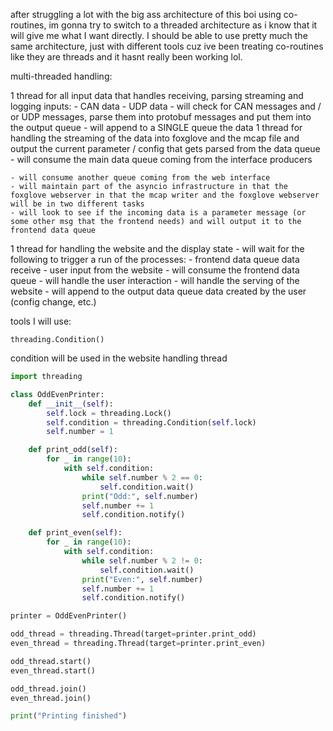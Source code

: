 after struggling a lot with the big ass architecture of this boi using co-routines, im gonna try to switch to a threaded architecture as i know that it will give me what I want directly. I should be able to use pretty much the same architecture, just with different tools cuz ive been treating co-routines like they are threads and it hasnt really been working lol.

multi-threaded handling:

1 thread for all input data that handles receiving, parsing streaming and logging
	inputs:
		- CAN data
		- UDP data
	- will check for CAN messages and / or UDP messages, parse them into protobuf messages and put them into the output queue
	- will append to a SINGLE queue the data
1 thread for handling the streaming of the data into foxglove and the mcap file and output the current parameter / config that gets parsed from the data queue
	- will consume the main data queue coming from the interface producers 

    - will consume another queue coming from the web interface
	- will maintain part of the asyncio infrastructure in that the foxglove webserver in that the mcap writer and the foxglove webserver will be in two different tasks
	- will look to see if the incoming data is a parameter message (or some other msg that the frontend needs) and will output it to the frontend data queue

1 thread for handling the website and the display state 
	- will wait for the following to trigger a run of the processes:
		- frontend data queue data receive
		- user input from the website
	- will consume the frontend data queue 
	- will handle the user interaction
	- will handle the serving of the website
	- will append to the output data queue data created by the user (config change, etc.)
    

tools I will use:

`threading.Condition()`

condition will be used in the website handling thread 
```python
import threading

class OddEvenPrinter:
    def __init__(self):
        self.lock = threading.Lock()
        self.condition = threading.Condition(self.lock)
        self.number = 1

    def print_odd(self):
        for _ in range(10):
            with self.condition:
                while self.number % 2 == 0:
                    self.condition.wait()
                print("Odd:", self.number)
                self.number += 1
                self.condition.notify()

    def print_even(self):
        for _ in range(10):
            with self.condition:
                while self.number % 2 != 0:
                    self.condition.wait()
                print("Even:", self.number)
                self.number += 1
                self.condition.notify()

printer = OddEvenPrinter()

odd_thread = threading.Thread(target=printer.print_odd)
even_thread = threading.Thread(target=printer.print_even)

odd_thread.start()
even_thread.start()

odd_thread.join()
even_thread.join()

print("Printing finished")
```